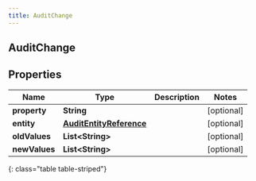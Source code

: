 ```yaml
---
title: AuditChange
---
```

## AuditChange


## Properties

| Name | Type | Description | Notes |
| ------------ | ------------- | ------------- | ------------- |
| **property** | <!----><!---->**String**<!----> |  |  [optional] |
| **entity** | <!----><!---->[**AuditEntityReference**](AuditEntityReference.html)<!----> |  |  [optional] |
| **oldValues** | <!----><!---->**List&lt;String&gt;**<!----> |  |  [optional] |
| **newValues** | <!----><!---->**List&lt;String&gt;**<!----> |  |  [optional] |
{: class="table table-striped"}



